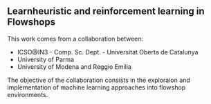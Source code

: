 ## Learnheuristic and reinforcement learning in Flowshops

This work comes from a collaboration between:

- ICSO@IN3 - Comp. Sc. Dept. - Universitat Oberta de Catalunya
- University of Parma
- University of Modena and Reggio Emilia

The objective of the collaboration consists in the exploraion and implementation of machine learning approaches into flowshop environments.
